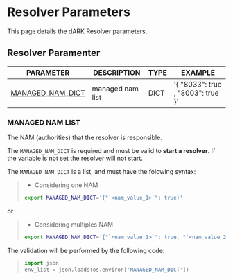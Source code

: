 # Resolver Parameters

This page details the dARK Resolver parameters.

## Resolver Paramenter

| PARAMETER                           | DESCRIPTION | TYPE | EXAMPLE | 
| ---                                 | ---         | ---  | ---     |
| [MANAGED_NAM_DICT](#managed-nam-list)               | managed nam list | DICT | '{ "8033": true , "8003": true }' |


### MANAGED NAM LIST

The NAM (authorities) that the resolver is responsible.

The `MANAGED_NAM_DICT` is required and must be valid to **start a resolver**. If the variable is not set the resolver will not start.

The `MANAGED_NAM_DICT` is a list, and must have the folowing syntax:

> - Considering one NAM
>``` bash
> export MANAGED_NAM_DICT='{"`<nam_value_1>`": true}'
>```

or

> - Considering multiples NAM
>``` bash
> export MANAGED_NAM_DICT='{"`<nam_value_1>`": true, "`<nam_value_2>`": true}'
>```

The validation will be performed by the following code:

>```python
> import json
> env_list = json.loads(os.environ['MANAGED_NAM_DICT'])
>```

